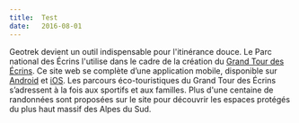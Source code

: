 ```yaml
---
title:  Test
date:   2016-08-01
---
```


Geotrek devient un outil indispensable pour l'itinérance douce. Le Parc national des Écrins l'utilise dans le cadre de la création du <a href="http://www.grand-tour-ecrins.fr/" title="Grand Tour des Écrins">Grand Tour des Écrins</a>. Ce site web se complète d’une application mobile, disponible sur <a href="https://play.google.com/store/apps/details?id=com.ecrins.gte" title="Téléchargez l'application Android GTE">Android</a> et <a href="https://itunes.apple.com/fr/app/grand-tour-des-ecrins/id1076523861?mt=8" title="Téléchargez l'application iOS GTE">iOS</a>. Les parcours éco-touristiques du Grand Tour des Écrins s’adressent à la fois aux sportifs et aux familles. Plus d'une centaine de randonnées sont proposées sur le site pour découvrir les espaces protégés du plus haut massif des Alpes du Sud.
